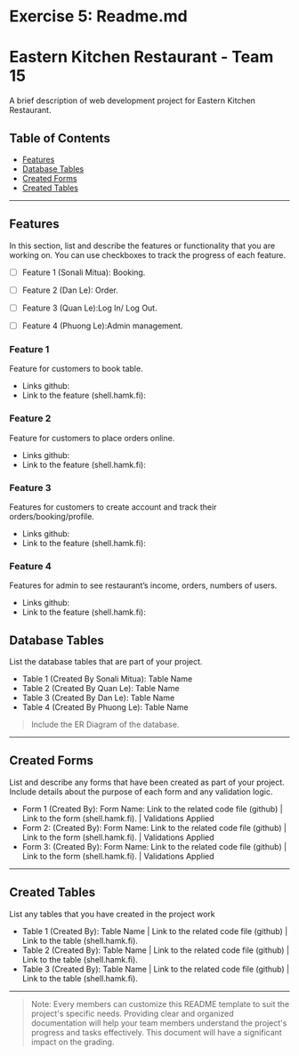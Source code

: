 # Exercise 5: Readme.md

# Eastern Kitchen Restaurant - Team 15

A brief description of web development project for Eastern Kitchen Restaurant.

## Table of Contents
- [Features](#features)
- [Database Tables](#database-tables)
- [Created Forms](#created-forms)
- [Created Tables](#created-tables)

---

## Features

In this section, list and describe the features or functionality that you are working on. You can use checkboxes to track the progress of each feature.

- [ ] Feature 1 (Sonali Mitua): Booking. 
- [ ] Feature 2 (Dan Le): Order.
- [ ] Feature 3 (Quan Le):Log In/ Log Out.
- [ ] Feature 4 (Phuong Le):Admin management.


### Feature 1

Feature for customers to book table.
- Links github:
- Link to the feature (shell.hamk.fi):

### Feature 2

Feature for customers to place orders online. 
- Links github:
- Link to the feature (shell.hamk.fi):

### Feature 3

Features for customers to create account and track their orders/booking/profile. 
- Links github:
- Link to the feature (shell.hamk.fi):

### Feature 4

Features for admin to see restaurant’s income, orders, numbers of users. 
- Links github:
- Link to the feature (shell.hamk.fi):



## Database Tables

List the database tables that are part of your project. 

- Table 1 (Created By Sonali Mitua): Table Name 
- Table 2 (Created By Quan Le): Table Name 
- Table 3 (Created By Dan Le): Table Name 
- Table 4 (Created By Phuong Le): Table Name 
> Include the ER Diagram of the database. 

---

## Created Forms

List and describe any forms that have been created as part of your project. Include details about the purpose of each form and any validation logic.

- Form 1 (Created By): Form Name: Link to the related code file (github) | Link to the form (shell.hamk.fi). | Validations Applied
- Form 2: (Created By): Form Name: Link to the related code file (github) | Link to the form (shell.hamk.fi).  | Validations Applied
- Form 3: (Created By): Form Name: Link to the related code file (github) | Link to the form (shell.hamk.fi).  | Validations Applied


---

## Created Tables

List any tables that you have created in the project work

- Table 1 (Created By): Table Name | Link to the related code file (github) | Link to the table (shell.hamk.fi).
- Table 2 (Created By): Table Name | Link to the related code file (github) | Link to the table (shell.hamk.fi).
- Table 3 (Created By): Table Name | Link to the related code file (github) | Link to the table (shell.hamk.fi).

---



>Note: Every members can customize this README template to suit the project's specific needs. Providing clear and organized documentation will help your team members understand the project's progress and tasks effectively. This document will have a significant impact on the grading. 
